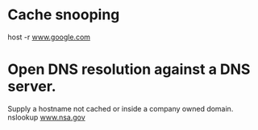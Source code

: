 # Cache snooping
host -r www.google.com <nameserverIP>

# Open DNS resolution against a DNS server.
Supply a hostname not cached or inside a company owned domain.
nslookup www.nsa.gov <nameserverIP>
